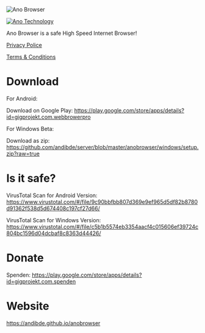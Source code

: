 ![Ano Browser](https://andibde.github.io/anobrowser/logo_black.png)

[![Ano Technology](https://goo.gl/x1VJfY)](anotechnology.andib.org)


Ano Browser is a safe High Speed Internet Browser! 

[Privacy Police](https://andibde.github.io/anobrowser/privacypolicy.html)

[Terms & Conditions](https://andibde.github.io/anobrowser/terms.html)

# Download

For Android:

Download on Google Play: https://play.google.com/store/apps/details?id=gigprojekt.com.webbrowerpro



For Windows Beta:

Download as zip: https://github.com/andibde/server/blob/master/anobrowser/windows/setup.zip?raw=true

# Is it safe?

VirusTotal Scan for Android Version: https://www.virustotal.com/#/file/9c90bbfbb807d369e9ef965d5df82b8780d91362f538d5d674408c197cf27d66/

VirusTotal Scan for Windows Version: https://www.virustotal.com/#/file/c5b1b5574eb3354aacf4c015606ef39724c804bc1596d04dcbaf8c8363d44426/


# Donate

Spenden: https://play.google.com/store/apps/details?id=gigprojekt.com.spenden

# Website

https://andibde.github.io/anobrowser

